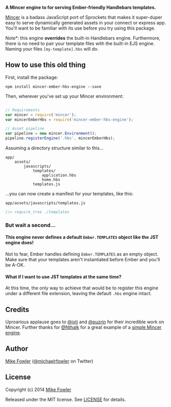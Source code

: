 **A Mincer engine to for serving Ember-friendly Handlebars templates.**

[Mincer](https://github.com/nodeca/mincer) is a badass JavaScript port of Sprockets that makes it super-duper easy to serve dynamically generated assets in your connect or express app. You'll want to be familiar with its use before you try using this package.

Note*: this engine **overrides** the built-in Handlebars engine. Furthermore, there is no need to pair your template files with the built-in EJS engine. Naming your files `[my-template].hbs` will do.

## How to use this old thing

First, install the package:

`npm install mincer-ember-hbs-engine --save`

Then, wherever you've set up your Mincer environment:

```javascript

// Requirements
var mincer = require('mincer');
var mincerEmberHbs = require('mincer-ember-hbs-engine');

// Asset pipeline
var pipeline = new mincer.Environment();
pipeline.registerEngine('.hbs', mincerEmberHbs);
```

Assuming a directory structure similar to this…

```text
app/
    assets/
        javascripts/
            templates/
                application.hbs
                home.hbs
            templates.js
```

…you can now create a manifest for your templates, like this:

`app/assets/javascripts/templates.js`

```javascript
//= require_tree ./templates
```

### But wait a second…

#### This engine never defines a default `Ember.TEMPLATES` object like the JST engine does!

Not to fear, Ember handles defining `Ember.TEMPLATES` as an empty object. Make sure that your templates aren't instantiated before Ember and you'll be A-OK.

#### What if I want to use JST templates at the same time?

At this time, the only way to achieve that would be to register this engine under a different file extension, leaving the default `.hbs` engine intact.

## Credits

Uproarious applause goes to [@ixti](http://github.com/ixti) and [@puzrin](http://github.com/puzrin) for their incredible work on Mincer. Further thanks for [@Nthalk](http://github.com/Nthalk) for a great example of a [simple Mincer engine](https://github.com/Nthalk/mincer-emblem-engine).

## Author

[Mike Fowler](http://github.com/mikefowler) ([@michaelrfowler](http://twitter.com/michaelrfowler) on Twitter)

## License

Copyright (c) 2014 [Mike Fowler](http://github.com/mikefowler)

Released under the MIT license. See [LICENSE](https://github.com/mikefowler/mincer-ember-hbs-engine/blob/master/LICENSE) for details.